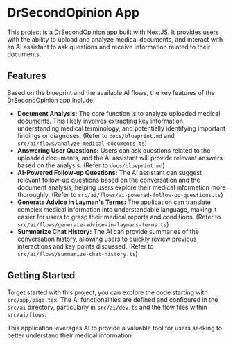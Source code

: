 # DrSecondOpinion App

This project is a DrSecondOpinion app built with NextJS. It provides users with the ability to upload and analyze medical documents, and interact with an AI assistant to ask questions and receive information related to their documents.

## Features

Based on the blueprint and the available AI flows, the key features of the DrSecondOpinion app include:

*   **Document Analysis:** The core function is to analyze uploaded medical documents. This likely involves extracting key information, understanding medical terminology, and potentially identifying important findings or diagnoses. (Refer to `docs/blueprint.md` and `src/ai/flows/analyze-medical-documents.ts`)
*   **Answering User Questions:** Users can ask questions related to the uploaded documents, and the AI assistant will provide relevant answers based on the analysis. (Refer to `docs/blueprint.md`)
*   **AI-Powered Follow-up Questions:** The AI assistant can suggest relevant follow-up questions based on the conversation and the document analysis, helping users explore their medical information more thoroughly. (Refer to `src/ai/flows/ai-powered-follow-up-questions.ts`)
*   **Generate Advice in Layman's Terms:** The application can translate complex medical information into understandable language, making it easier for users to grasp their medical reports and conditions. (Refer to `src/ai/flows/generate-advice-in-laymans-terms.ts`)
*   **Summarize Chat History:** The AI can provide summaries of the conversation history, allowing users to quickly review previous interactions and key points discussed. (Refer to `src/ai/flows/summarize-chat-history.ts`)

## Getting Started

To get started with this project, you can explore the code starting with `src/app/page.tsx`. The AI functionalities are defined and configured in the `src/ai` directory, particularly in `src/ai/dev.ts` and the flow files within `src/ai/flows`.

This application leverages AI to provide a valuable tool for users seeking to better understand their medical information.